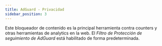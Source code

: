 ```yaml
---
title: AdGuard - Privacidad
sidebar_position: 3
---
```


Este bloqueador de contenido es la principal herramienta contra counters y otras herramientas de analytics en la web. El _Filtro de Protección de seguimiento de AdGuard_ está habilitado de forma predeterminada.
